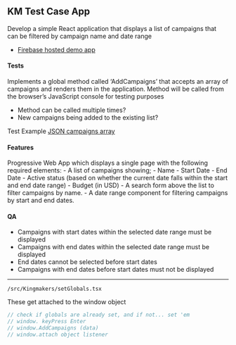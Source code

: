 ## KM Test Case App

Develop a simple React application that displays a list of campaigns that can be filtered by campaign name and date range

- [Firebase hosted demo app](https://kingmakers-test.web.app)

#### Tests

Implements a global method called ‘AddCampaigns’ that accepts an array of campaigns and renders them in the application. Method will be called from the browser’s JavaScript console for testing purposes 

- Method can be called multiple times?
- New campaigns being added to the existing list?

Test Example [JSON campaigns array](../../test.json)

#### Features

Progressive Web App which displays a single page with the following required elements: 
    - A list of campaigns showing; 
        - Name
        - Start Date
        - End Date
        - Active status (based on whether the current date falls within the start and end date range)
        - Budget (in USD)
        - A search form above the list to filter campaigns by name.
        - A date range component for filtering campaigns by start and end dates.

#### QA 

- Campaigns with start dates within the selected date range must be displayed
- Campaigns with end dates within the selected date range must be displayed
- End dates cannot be selected before start dates
- Campaigns with end dates before start dates must not be displayed

______

`/src/Kingmakers/setGlobals.tsx`

These get attached to the window object

```javascript
// check if globals are already set, and if not... set 'em
// window. keyPress Enter
// window.AddCampaigns (data)    
// window.attach object listener
```